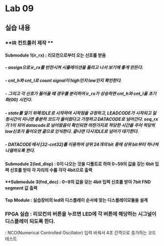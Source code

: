 # Lab 09

## 실습 내용

### **IR 컨트롤러 제작 **

#### **Submodule 1(ir_rx)** : 리모컨으로부터 오는 신호를 받음
##### - assign으로  ir_rx를 반전시켜 시뮬레이션을 돌리고 나서 보기에 좋게 만든다.
##### - cnt_h와 cnt_l로 count signal이 high인지 low인지 확인한다.
##### - 그리고 각 신호가 들어올 때 경우를 분리하여 ir_rx가 상승하면 cnt_h와 cnt_l을 초기화(00) 시킨다.
##### -  state를 알기 위해 IDLE로 시작하여 시작점을 규정하고, LEADCODE가 시작되고 일정시간이 지나면 충분히 코드가 들어왔다고 가정하고 DATACODE로 넘어간다. seq_rx가 1이 되어 datacode로 넘어왔음이 확인되면 마찬가지로 적당한 시간을 주어 적당히 low신호가 들어오면 끝으로 인식한다. 끝나면 다시 IDLE로 넘어가 대기한다.
##### - DATACODE에서 [32-cnt32]를 이용하여 상위 24개의 bit 중에 상위 bit부터 하나씩 나열하도록 한다.

#### **Submodule 2(led_disp)** : 0이 나오는 것을 디폴트로 하여 0~59의 값을 갖는 6bit 입력 신호를 받아 각 자리의 수를 각각 4bit으로 출력

#### **Submodule 3(fnd_dec) : 0~9의 값을 갖는 4bit 입력 신호를 받아 7bit FND segment 값 출력

#### **Top Module** : 실습장비의  led와 디스플레이 순서에 맞는 디스플레이모듈을 설계

### FPGA 실습 : 리모컨의 버튼을 누르면 LED에 각 버튼에 해당하는 시그널이 디스플레이 되도록 한다.

: NCO(Numerical Controlled Oscillator) 입력 바꿔서 4초 간격으로 증가하는 코드 테스트


<!--stackedit_data:
eyJoaXN0b3J5IjpbLTE0NDA2Njc3NTEsLTYwMjU3MzQ0NiwtMT
g5NTg1NjQ4Miw3OTg1MjI3MzUsLTk3NTI5MTQ4OCwxNzMzMjkw
OTgzXX0=
-->